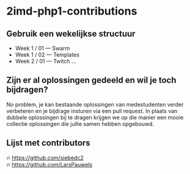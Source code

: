 # 2imd-php1-contributions

## Gebruik een wekelijkse structuur
- Week 1 / 01 — Swarm
- Week 1 / 02 — Templates
- Week 2 / 01 — Twitch
...

## Zijn er al oplossingen gedeeld en wil je toch bijdragen?
No problem, je kan bestaande oplossingen van medestudenten verder verbeteren en je bijdrage insturen via een pull request.
In plaats van dubbele oplossingen bij te dragen krijgen we op die manier een mooie collectie oplossingen die jullie samen hebben opgebouwd.

## Lijst met contributors
🔥 https://github.com/siebedc2  
🔥 https://github.com/LarsPauwels
